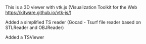 This is a 3D viewer with vtk.js (Visualization Toolkit for the Web https://kitware.github.io/vtk-js/)

Added a simplified TS reader (Gocad - Tsurf file reader based on STLReader and OBJReader)

Added a TSViewer 

